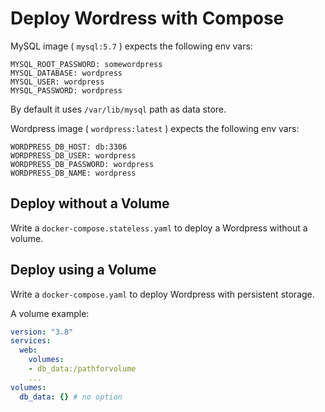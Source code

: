 # Deploy Wordress with Compose

MySQL image ( `mysql:5.7` ) expects the following env vars:
```
MYSQL_ROOT_PASSWORD: somewordpress
MYSQL_DATABASE: wordpress
MYSQL_USER: wordpress
MYSQL_PASSWORD: wordpress
```

By default it uses `/var/lib/mysql` path as data store.

Wordpress image  ( `wordpress:latest` ) expects the following env vars:
```
WORDPRESS_DB_HOST: db:3306
WORDPRESS_DB_USER: wordpress
WORDPRESS_DB_PASSWORD: wordpress
WORDPRESS_DB_NAME: wordpress
```

## Deploy without a Volume

Write a `docker-compose.stateless.yaml` to deploy a Wordpress without a volume.

## Deploy using a Volume

Write a `docker-compose.yaml` to deploy Wordpress with persistent storage.

A volume example:
```yaml
version: "3.8"
services:
  web:
    volumes:
    - db_data:/pathforvolume
    ...
volumes:
  db_data: {} # no option
```